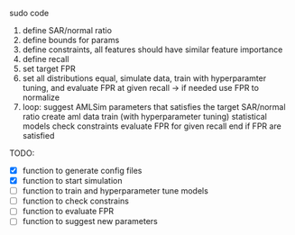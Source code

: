 sudo code
1. define SAR/normal ratio
2. define bounds for params
3. define constraints, all features should have similar feature importance
4. define recall
5. set target FPR
3. set all distributions equal, simulate data, train with hyperparamter tuning, and evaluate FPR at given recall -> if needed use FPR to normalize 
4. loop: 
    suggest AMLSim parameters that satisfies the target SAR/normal ratio
    create aml data
    train (with hyperparameter tuning) statistical models
    check constraints
    evaluate FPR for given recall
    end if FPR are satisfied


TODO:
- [x] function to generate config files
- [x] function to start simulation
- [ ] function to train and hyperparameter tune models
- [ ] function to check constrains
- [ ] function to evaluate FPR
- [ ] function to suggest new parameters